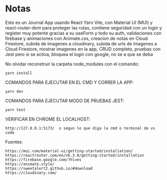 # Notas
Esto es un Journal App usando React Yarn Vite, con Material UI (MUI) y react-router-dom para proteger las rutas, contiene seguridad con un login y register muy potente gracias a su useForm y todo su auth, validaciones con firebase y animaciones con Animate.css, creacion de notas en Cloud Firestore, subida de imagenes a cloudinary, subida de urls de imagenes a Cloud Firestore, mostrar imagenes en la app, CRUD completo, pruebas con Jest pero si se activa, bloquea el login con google, no se a que se deba

No olvidar reconstruir la carpeta node_modules con el comando:
```
yarn install
```

COMANDOS PARA EJECUTAR EN EL CMD Y CORRER LA APP:
```
yarn dev
```

COMANDOS PARA EJECUTAR MODO DE PRUEBAS JEST:
```
yarn test
```

VERIFICAR EN CHROME EL LOCALHOST:
```
http://127.0.0.1:5173/  o segun lo que diga la cmd o terminal de vs code
```

Fuentes:
```
https://mui.com/material-ui/getting-started/installation/
https://reactrouter.com/en/v6.3.0/getting-started/installation
https://firebase.google.com/?hl=es
https://animate.style/
https://sweetalert2.github.io/#download
https://cloudinary.com/
```